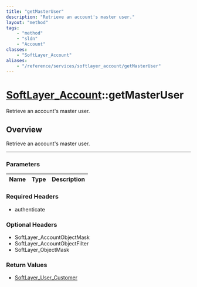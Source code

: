 ```yaml
---
title: "getMasterUser"
description: "Retrieve an account's master user."
layout: "method"
tags:
    - "method"
    - "sldn"
    - "Account"
classes:
    - "SoftLayer_Account"
aliases:
    - "/reference/services/softlayer_account/getMasterUser"
---
```

# [SoftLayer_Account](/reference/services/SoftLayer_Account)::getMasterUser


Retrieve an account's master user.


## Overview 
Retrieve an account's master user.

-----

### Parameters 
|Name | Type | Description |
| --- | --- | --- |


### Required Headers
* authenticate


### Optional Headers
* SoftLayer_AccountObjectMask
* SoftLayer_AccountObjectFilter
* SoftLayer_ObjectMask

### Return Values
* <a href='/reference/datatypes/SoftLayer_User_Customer'>SoftLayer_User_Customer </a>




